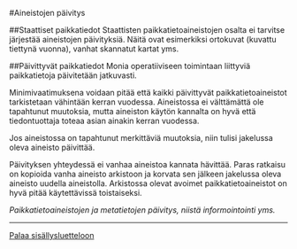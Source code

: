 #Aineistojen päivitys

##Staattiset paikkatiedot
Staattisten paikkatietoaineistojen osalta ei tarvitse järjestää aineistojen päivityksiä. Näitä ovat esimerkiksi ortokuvat (kuvattu tiettynä vuonna), vanhat skannatut kartat yms.

##Päivittyvät paikkatiedot
Monia operatiiviseen toimintaan liittyviä paikkatietoja päivitetään jatkuvasti.

Minimivaatimuksena voidaan pitää että kaikki päivittyvät paikkatietoaineistot tarkistetaan vähintään kerran vuodessa. Aineistossa ei välttämättä ole tapahtunut muutoksia, mutta aineiston käytön kannalta on hyvä että tiedontuottaja toteaa asian ainakin kerran vuodessa.

Jos aineistossa on tapahtunut merkittäviä muutoksia, niin tulisi jakelussa oleva aineisto päivittää.

Päivityksen yhteydessä ei vanhaa aineistoa kannata hävittää. Paras ratkaisu on kopioida vanha aineisto arkistoon ja korvata sen jälkeen jakelussa oleva aineisto uudella aineistolla. Arkistossa olevat avoimet paikkatietoaineistot on hyvä pitää käytettävissä toistaiseksi.



*Paikkatietoaineistojen ja metatietojen päivitys, niistä informointointi yms.*

-----
[Palaa sisällysluetteloon](Sisällysluettelo.md)
